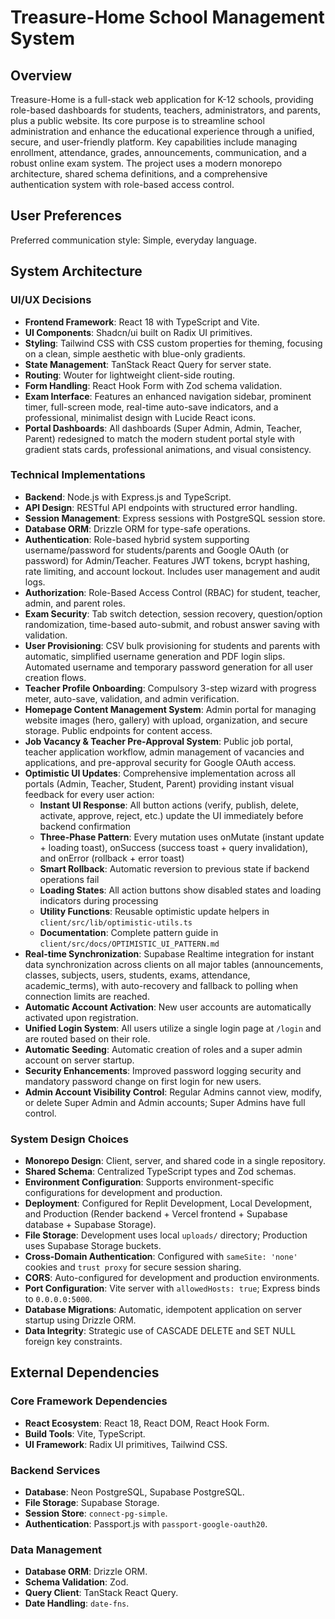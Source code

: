 # Treasure-Home School Management System

## Overview
Treasure-Home is a full-stack web application for K-12 schools, providing role-based dashboards for students, teachers, administrators, and parents, plus a public website. Its core purpose is to streamline school administration and enhance the educational experience through a unified, secure, and user-friendly platform. Key capabilities include managing enrollment, attendance, grades, announcements, communication, and a robust online exam system. The project uses a modern monorepo architecture, shared schema definitions, and a comprehensive authentication system with role-based access control.

## User Preferences
Preferred communication style: Simple, everyday language.

## System Architecture

### UI/UX Decisions
- **Frontend Framework**: React 18 with TypeScript and Vite.
- **UI Components**: Shadcn/ui built on Radix UI primitives.
- **Styling**: Tailwind CSS with CSS custom properties for theming, focusing on a clean, simple aesthetic with blue-only gradients.
- **State Management**: TanStack React Query for server state.
- **Routing**: Wouter for lightweight client-side routing.
- **Form Handling**: React Hook Form with Zod schema validation.
- **Exam Interface**: Features an enhanced navigation sidebar, prominent timer, full-screen mode, real-time auto-save indicators, and a professional, minimalist design with Lucide React icons.
- **Portal Dashboards**: All dashboards (Super Admin, Admin, Teacher, Parent) redesigned to match the modern student portal style with gradient stats cards, professional animations, and visual consistency.

### Technical Implementations
- **Backend**: Node.js with Express.js and TypeScript.
- **API Design**: RESTful API endpoints with structured error handling.
- **Session Management**: Express sessions with PostgreSQL session store.
- **Database ORM**: Drizzle ORM for type-safe operations.
- **Authentication**: Role-based hybrid system supporting username/password for students/parents and Google OAuth (or password) for Admin/Teacher. Features JWT tokens, bcrypt hashing, rate limiting, and account lockout. Includes user management and audit logs.
- **Authorization**: Role-Based Access Control (RBAC) for student, teacher, admin, and parent roles.
- **Exam Security**: Tab switch detection, session recovery, question/option randomization, time-based auto-submit, and robust answer saving with validation.
- **User Provisioning**: CSV bulk provisioning for students and parents with automatic, simplified username generation and PDF login slips. Automated username and temporary password generation for all user creation flows.
- **Teacher Profile Onboarding**: Compulsory 3-step wizard with progress meter, auto-save, validation, and admin verification.
- **Homepage Content Management System**: Admin portal for managing website images (hero, gallery) with upload, organization, and secure storage. Public endpoints for content access.
- **Job Vacancy & Teacher Pre-Approval System**: Public job portal, teacher application workflow, admin management of vacancies and applications, and pre-approval security for Google OAuth access.
- **Optimistic UI Updates**: Comprehensive implementation across all portals (Admin, Teacher, Student, Parent) providing instant visual feedback for every user action:
  - **Instant UI Response**: All button actions (verify, publish, delete, activate, approve, reject, etc.) update the UI immediately before backend confirmation
  - **Three-Phase Pattern**: Every mutation uses onMutate (instant update + loading toast), onSuccess (success toast + query invalidation), and onError (rollback + error toast)
  - **Smart Rollback**: Automatic reversion to previous state if backend operations fail
  - **Loading States**: All action buttons show disabled states and loading indicators during processing
  - **Utility Functions**: Reusable optimistic update helpers in `client/src/lib/optimistic-utils.ts`
  - **Documentation**: Complete pattern guide in `client/src/docs/OPTIMISTIC_UI_PATTERN.md`
- **Real-time Synchronization**: Supabase Realtime integration for instant data synchronization across clients on all major tables (announcements, classes, subjects, users, students, exams, attendance, academic_terms), with auto-recovery and fallback to polling when connection limits are reached.
- **Automatic Account Activation**: New user accounts are automatically activated upon registration.
- **Unified Login System**: All users utilize a single login page at `/login` and are routed based on their role.
- **Automatic Seeding**: Automatic creation of roles and a super admin account on server startup.
- **Security Enhancements**: Improved password logging security and mandatory password change on first login for new users.
- **Admin Account Visibility Control**: Regular Admins cannot view, modify, or delete Super Admin and Admin accounts; Super Admins have full control.

### System Design Choices
- **Monorepo Design**: Client, server, and shared code in a single repository.
- **Shared Schema**: Centralized TypeScript types and Zod schemas.
- **Environment Configuration**: Supports environment-specific configurations for development and production.
- **Deployment**: Configured for Replit Development, Local Development, and Production (Render backend + Vercel frontend + Supabase database + Supabase Storage).
- **File Storage**: Development uses local `uploads/` directory; Production uses Supabase Storage buckets.
- **Cross-Domain Authentication**: Configured with `sameSite: 'none'` cookies and `trust proxy` for secure session sharing.
- **CORS**: Auto-configured for development and production environments.
- **Port Configuration**: Vite server with `allowedHosts: true`; Express binds to `0.0.0.0:5000`.
- **Database Migrations**: Automatic, idempotent application on server startup using Drizzle ORM.
- **Data Integrity**: Strategic use of CASCADE DELETE and SET NULL foreign key constraints.

## External Dependencies

### Core Framework Dependencies
- **React Ecosystem**: React 18, React DOM, React Hook Form.
- **Build Tools**: Vite, TypeScript.
- **UI Framework**: Radix UI primitives, Tailwind CSS.

### Backend Services
- **Database**: Neon PostgreSQL, Supabase PostgreSQL.
- **File Storage**: Supabase Storage.
- **Session Store**: `connect-pg-simple`.
- **Authentication**: Passport.js with `passport-google-oauth20`.

### Data Management
- **Database ORM**: Drizzle ORM.
- **Schema Validation**: Zod.
- **Query Client**: TanStack React Query.
- **Date Handling**: `date-fns`.